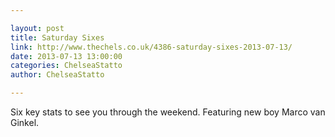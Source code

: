 ```yaml
---

layout: post
title: Saturday Sixes
link: http://www.thechels.co.uk/4386-saturday-sixes-2013-07-13/
date: 2013-07-13 13:00:00
categories: ChelseaStatto
author: ChelseaStatto

---
```


Six key stats to see you through the weekend. Featuring new boy Marco van Ginkel.